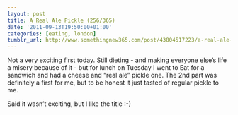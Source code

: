 ```yaml
---
layout: post
title: A Real Ale Pickle (256/365)
date: '2011-09-13T19:50:00+01:00'
categories: [eating, london]
tumblr_url: http://www.somethingnew365.com/post/43804517223/a-real-ale-pickle-256365
---
```

Not a very exciting first today. Still dieting - and making everyone else’s life a misery because of it - but for lunch on Tuesday I went to Eat for a sandwich and had a cheese and “real ale” pickle one. The 2nd part was definitely a first for me, but to be honest it just tasted of regular pickle to me.

Said it wasn’t exciting, but I like the title :-)

